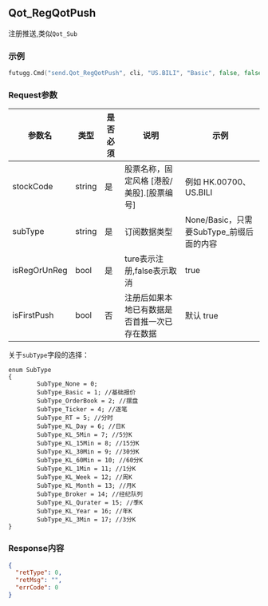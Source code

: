 ## Qot_RegQotPush

注册推送,类似`Qot_Sub`

### 示例

```go
futugg.Cmd("send.Qot_RegQotPush", cli, "US.BILI", "Basic", false, false)
```

### Request参数

参数名  | 类型  | 是否必须 | 说明      | 示例
------- | ---- | -------- | -------  | ---------
stockCode | string | 是 | 股票名称，固定风格 [港股/美股].[股票编号] | 例如 HK.00700、US.BILI
subType | string | 是 | 订阅数据类型 | None/Basic，只需要SubType_前缀后面的内容
isRegOrUnReg | bool | 是 | ture表示注册,false表示取消 | true
isFirstPush | bool | 否 | 注册后如果本地已有数据是否首推一次已存在数据 | 默认 true 


关于`subType`字段的选择：

```
enum SubType
{
        SubType_None = 0;
        SubType_Basic = 1; //基础报价
        SubType_OrderBook = 2; //摆盘
        SubType_Ticker = 4; //逐笔
        SubType_RT = 5; //分时
        SubType_KL_Day = 6; //日K
        SubType_KL_5Min = 7; //5分K
        SubType_KL_15Min = 8; //15分K
        SubType_KL_30Min = 9; //30分K
        SubType_KL_60Min = 10; //60分K
        SubType_KL_1Min = 11; //1分K
        SubType_KL_Week = 12; //周K
        SubType_KL_Month = 13; //月K
        SubType_Broker = 14; //经纪队列
        SubType_KL_Qurater = 15; //季K
        SubType_KL_Year = 16; //年K
        SubType_KL_3Min = 17; //3分K
}
```


### Response内容

```json 
{
  "retType": 0,
  "retMsg": "",
  "errCode": 0
}
```


